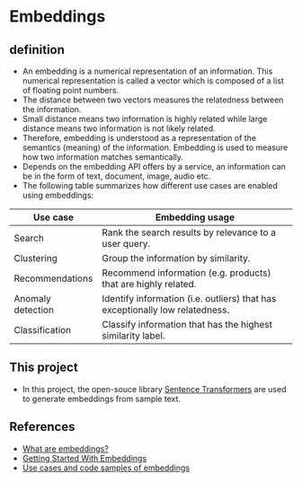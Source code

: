 # Embeddings

## definition
- An embedding is a numerical representation of an information. This numerical representation is called a vector which is composed of a list of floating point numbers. 
- The distance between two vectors measures the relatedness between the information. 
- Small distance means two information is highly related while large distance means two information is not likely related.
- Therefore, embedding is understood as a representation of the semantics (meaning) of the information. Embedding is used to measure how two information matches semantically.
- Depends on the embedding API offers by a service, an information can be in the form of text, document, image, audio etc. 
- The following table summarizes how different use cases are enabled using embeddings:

| Use case | Embedding usage |
| -- | -- |
|Search | Rank the search results by relevance to a user query. |
|Clustering | Group the information by similarity. |
|Recommendations | Recommend information (e.g. products) that are highly related. |
|Anomaly detection | Identify information (i.e. outliers) that has exceptionally low relatedness. |
|Classification | Classify information that has the highest similarity label. |

## This project
- In this project, the open-souce library [Sentence Transformers](https://www.sbert.net/index.html) are used to generate embeddings from sample text.

## References
- [What are embeddings?](https://platform.openai.com/docs/guides/embeddings/what-are-embeddings)
- [Getting Started With Embeddings](https://huggingface.co/blog/getting-started-with-embeddings)
- [Use cases and code samples of embeddings](https://platform.openai.com/docs/guides/embeddings/use-cases)